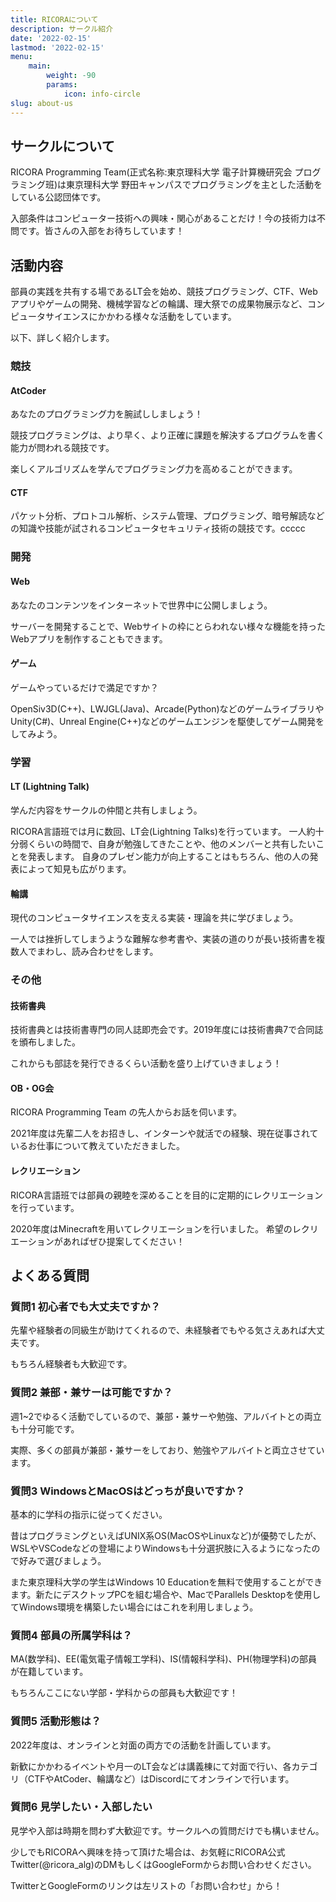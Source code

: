 ```yaml
---
title: RICORAについて
description: サークル紹介
date: '2022-02-15'
lastmod: '2022-02-15'
menu:
    main:
        weight: -90
        params:
            icon: info-circle
slug: about-us
---
```


## サークルについて

RICORA Programming Team(正式名称:東京理科大学 電子計算機研究会 プログラミング班)は東京理科大学 野田キャンパスでプログラミングを主とした活動をしている公認団体です。

入部条件はコンピューター技術への興味・関心があることだけ！今の技術力は不問です。皆さんの入部をお待ちしています！

## 活動内容

部員の実践を共有する場であるLT会を始め、競技プログラミング、CTF、Webアプリやゲームの開発、機械学習などの輪講、理大祭での成果物展示など、コンピュータサイエンスにかかわる様々な活動をしています。

以下、詳しく紹介します。

### 競技

#### AtCoder

あなたのプログラミング力を腕試ししましょう！

競技プログラミングは、より早く、より正確に課題を解決するプログラムを書く能力が問われる競技です。

楽しくアルゴリズムを学んでプログラミング力を高めることができます。

#### CTF

パケット分析、プロトコル解析、システム管理、プログラミング、暗号解読などの知識や技能が試されるコンピュータセキュリティ技術の競技です。ccccc

### 開発

#### Web

あなたのコンテンツをインターネットで世界中に公開しましょう。 

サーバーを開発することで、Webサイトの枠にとらわれない様々な機能を持ったWebアプリを制作することもできます。

#### ゲーム

ゲームやっているだけで満足ですか？ 

OpenSiv3D(C++)、LWJGL(Java)、Arcade(Python)などのゲームライブラリや Unity(C#)、Unreal Engine(C++)などのゲームエンジンを駆使してゲーム開発をしてみよう。

### 学習

#### LT (Lightning Talk)

学んだ内容をサークルの仲間と共有しましょう。

RICORA言語班では月に数回、LT会(Lightning Talks)を行っています。 一人約十分弱くらいの時間で、自身が勉強してきたことや、他のメンバーと共有したいことを発表します。 自身のプレゼン能力が向上することはもちろん、他の人の発表によって知見も広がります。

#### 輪講

現代のコンピュータサイエンスを支える実装・理論を共に学びましょう。

一人では挫折してしまうような難解な参考書や、実装の道のりが長い技術書を複数人でまわし、読み合わせをします。

### その他

#### 技術書典

技術書典とは技術書専門の同人誌即売会です。2019年度には技術書典7で合同誌を頒布しました。

これからも部誌を発行できるくらい活動を盛り上げていきましょう！

#### OB・OG会

RICORA Programming Team の先人からお話を伺います。

2021年度は先輩二人をお招きし、インターンや就活での経験、現在従事されているお仕事について教えていただきました。

#### レクリエーション

RICORA言語班では部員の親睦を深めることを目的に定期的にレクリエーションを行っています。

2020年度はMinecraftを用いてレクリエーションを行いました。 希望のレクリエーションがあればぜひ提案してください！


## よくある質問

### 質問1 初心者でも大丈夫ですか？

先輩や経験者の同級生が助けてくれるので、未経験者でもやる気さえあれば大丈夫です。

もちろん経験者も大歓迎です。

### 質問2 兼部・兼サーは可能ですか？

週1~2でゆるく活動でしているので、兼部・兼サーや勉強、アルバイトとの両立も十分可能です。

実際、多くの部員が兼部・兼サーをしており、勉強やアルバイトと両立させています。

### 質問3 WindowsとMacOSはどっちが良いですか？

基本的に学科の指示に従ってください。

昔はプログラミングといえばUNIX系OS(MacOSやLinuxなど)が優勢でしたが、WSLやVSCodeなどの登場によりWindowsも十分選択肢に入るようになったので好みで選びましょう。

また東京理科大学の学生はWindows 10 Educationを無料で使用することができます。新たにデスクトップPCを組む場合や、MacでParallels Desktopを使用してWindows環境を構築したい場合にはこれを利用しましょう。

### 質問4 部員の所属学科は？

MA(数学科)、EE(電気電子情報工学科)、IS(情報科学科)、PH(物理学科)の部員が在籍しています。

もちろんここにない学部・学科からの部員も大歓迎です！

### 質問5 活動形態は？

2022年度は、オンラインと対面の両方での活動を計画しています。

新歓にかかわるイベントや月一のLT会などは講義棟にて対面で行い、各カテゴリ（CTFやAtCoder、輪講など）はDiscordにてオンラインで行います。

### 質問6 見学したい・入部したい

見学や入部は時期を問わず大歓迎です。サークルへの質問だけでも構いません。 

少しでもRICORAへ興味を持って頂けた場合は、お気軽にRICORA公式Twitter(@ricora_alg)のDMもしくはGoogleFormからお問い合わせください。

TwitterとGoogleFormのリンクは左リストの「お問い合わせ」から！